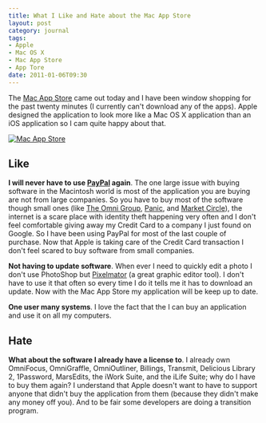 ```yaml
---
title: What I Like and Hate about the Mac App Store
layout: post
category: journal
tags:
- Apple
- Mac OS X
- Mac App Store
- App Tore
date: 2011-01-06T09:30
---
```


The [Mac App Store](http://www.apple.com/mac/app-store/ "Apple - App Store") came out today and I have been window shopping for the past twenty minutes (I currently can't download any of the apps). Apple designed the application to look more like a Mac OS X application than an iOS application so I cam quite happy about that.

<div class="inline illustration">
	<a href="http://mylesbraithwaite.com/media/uploads/posts/2011-01-06-map-app-store/app-store-large.png" title="Mac App Store">
		<img src="http://mylesbraithwaite.com/media/uploads/posts/2011-01-06-map-app-store/app-store-small.png" alt="Mac App Store">
	</a>
</div>

Like
----

**I will never have to use [PayPal](http://www.paypal.com/) again**. The one large issue with buying software in the Macintosh world is most of the application you are buying are not from large companies. So you have to buy most of the software though small ones (like [The Omni Group](http://www.omnigroup.com/), [Panic](http://www.panic.com/), and [Market Circle](http://www.marketcircle.com/index.html)), the internet is a scare place with identity theft happening very often and I don't feel comfortable giving away my Credit Card to a company I just found on Google. So I have been using PayPal for most of the last couple of purchase. Now that Apple is taking care of the Credit Card transaction I don't feel scared to buy software from small companies.

**Not having to update software**. When ever I need to quickly edit a photo I don't use PhotoShop but [Pixelmator](http://www.pixelmator.com/) (a great graphic editor tool). I don't have to use it that often so every time I do it tells me it has to download an update. Now with the Mac App Store my application will be keep up to date.

**One user many systems**. I love the fact that the I can buy an application and use it on all my computers.

Hate
----

**What about the software I already have a license to**. I already own OmniFocus, OmniGraffle, OmniOutliner, Billings, Transmit, Delicious Library 2, 1Password, MarsEdits, the iWork Suite, and the iLife Suite; why do I have to buy them again? I understand that Apple doesn't want to have to support anyone that didn't buy the application from them (because they didn't make any money off you). And to be fair some developers are doing a transition program.